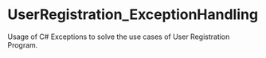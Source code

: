 # UserRegistration_ExceptionHandling
Usage of C# Exceptions to solve the use cases of User Registration Program.

